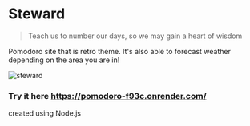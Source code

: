# Steward
> Teach us to number our days, so we may gain a heart of wisdom

Pomodoro site that is retro theme. It's also able to forecast weather depending on the area you are in!

![steward](https://github.com/Matthiaschanjk/pomodoro/assets/90817000/89cff88c-e1a7-4120-9ba2-c1a1b6e11bd8)

### Try it here https://pomodoro-f93c.onrender.com/

created using Node.js
